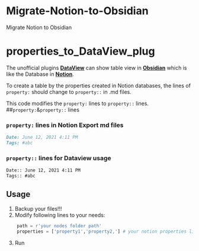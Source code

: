 # Migrate-Notion-to-Obsidian
Migrate Notion to Obsidian

# properties_to_DataView_plug

The unofficial plugins **[DataView](https://github.com/blacksmithgu/obsidian-dataview)** can show table view in **[Obsidian](https://obsidian.md/)** which is like the Database in **[Notion](https://www.notion.so)**.

To create a table by the properties created in Notion databases, the lines of `property:` should change to `property::` in .md files.

This code modifies the `property:` lines to `property::` lines.
##`property:`&`property::` lines
### `property:` lines in Notion Export md files
``` md
Date: June 12, 2021 4:11 PM
Tags: #abc
```

### `property::` lines for Dataview usage
``` md
Date:: June 12, 2021 4:11 PM
Tags:: #abc
```

## Usage
1. Backup your files!!!
2. Modify following lines to your needs:
``` python
    path = r'your nodes folder path' 
    properties = ['property1','property2,'] # your notion properties list
``` 
3. Run
